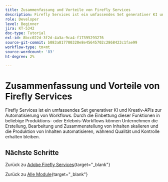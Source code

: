 ```yaml
---
title: Zusammenfassung und Vorteile von Firefly Services
description: Firefly Services ist ein umfassendes Set generativer KI und Kreativ-APIs zur Automatisierung von Workflows
role: Developer
level: Beginner
jira: KT-5342
doc-type: Tutorial
exl-id: 8bcc022d-3f2d-4a3a-9ca4-f17395293276
source-git-commit: b083a817700320e8e45645702c2868423c1fae99
workflow-type: tm+mt
source-wordcount: '83'
ht-degree: 2%

---
```


# Zusammenfassung und Vorteile von Firefly Services

Firefly Services ist ein umfassendes Set generativer KI und Kreativ-APIs zur Automatisierung von Workflows. Durch die Einbettung dieser Funktionen in beliebige Produktions- oder Erlebnis-Workflows können Unternehmen die Erstellung, Bearbeitung und Zusammenstellung von Inhalten skalieren und die Produktion von Inhalten automatisieren, während Qualität und Kontrolle erhalten bleiben.

## Nächste Schritte

Zurück zu [Adobe Firefly Services](./firefly-services.md){target="_blank"}

Zurück zu [Alle Module](../../../overview.md){target="_blank"}
